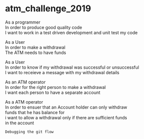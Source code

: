# atm_challenge_2019

As a programmer  
In order to produce good quality code  
I want to work in a test driven development and unit test my code  

As a User         
In order to make a withdrawal        
The ATM needs to have funds  

As a User  
In order to know if my withdrawal was successful or unsuccessful  
I want to receieve a message with my withdrawal details  

As an ATM operator  
In order for the right person to make a withdrawal  
I want each person to have a separate account  

 As a ATM operator  
 In order to ensuer that an Account holder can only withdraw  
 funds that he has balance for   
 i want to allow a withdrawal only if there are sufficient funds  
 in the account

 ```
 Debugging the git flow
 ```
 